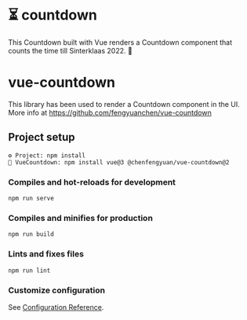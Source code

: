# ⏳ countdown

This Countdown built with Vue renders a Countdown component that counts the time till Sinterklaas 2022. 🎅

# vue-countdown

This library has been used to render a Countdown component in the UI. More info at https://github.com/fengyuanchen/vue-countdown 

## Project setup
```
⚙️ Project: npm install
🔌 VueCountdown: npm install vue@3 @chenfengyuan/vue-countdown@2
```

### Compiles and hot-reloads for development
```
npm run serve
```

### Compiles and minifies for production
```
npm run build
```

### Lints and fixes files
```
npm run lint
```

### Customize configuration
See [Configuration Reference](https://cli.vuejs.org/config/).
